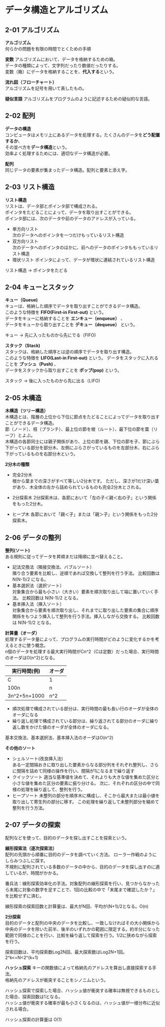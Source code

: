 # データ構造とアルゴリズム

## 2-01 アルゴリズム

**アルゴリズム**  
何らかの問題を有限の時間でとくための手順  

**変数**
アルゴリズムにおいて、データを格納するための箱。  
データの種類によって、文字列だったり数値だったりする。  
変数（箱）にデータを格納することを、**代入する**という。

**流れ図（フローチャート）**  
アルゴリズムを記号を用いて表したもの。

**疑似言語**
アルゴリズムをプログラムのように記述するための疑似的な言語。

## 2-02 配列

**データの構造**  
コンピュータはメモリ上にあるデータを処理する。たくさんのデータを**どう配置するか**、  
その並べ方を**データ構造**という。  
効率よく処理するためには、適切なデータ構造が必要。

**配列**  
同じデータの要素が集まったデータ構造。配列と要素と添え字。

## 2-03 リスト構造

**リスト構造**  
リストは、データ部とポインタ部で構成される。  
ポインタをたどることによって、データを取り出すことができる。  
ポインタ部には、次のデータや前のデータのアドレスが入っている。  

* 単方向リスト  
  次のデータへのポインタを一つだけもっているリスト構造
* 双方向リスト  
  次のデータへのポインタのほかに、前へのデータのポインタももっているリスト構造
* 環状リスト
  ポインタによって、データが環状に連結されているリスト構造

リスト構造 → ポインタをたどる

## 2-04 キューとスタック

**キュー（Queue)**  
キューは、格納した順序でデータを取り出すことができるデータ構造。  
このような特徴を **FIFO(First-in First-out)** という。  
データをキューに格納することを **エンキュー（enqueue）** 、  
データをキューから取り出すことを **デキュー（dequeue）** という。

キュー → 先に入ったものから先にでる（FIFO)

**スタック（Stack)**  
スタックは、格納した順序とは逆の順序でデータを取り出す構造。  
このような特徴を **LIFO(Last-in First-out)** という。
データをスタックに入れることを **プッシュ（Push)** 、  
データをスタックから取り出すことを **ポップ(pop)** という。

スタック → 後に入ったものから先に出る（LIFO)

## 2-05 木構造

**木構造（ツリー構造）**   
木構造とは、階層の上位から下位に節点をたどることによってデータを取り出すことができるデータ構造。  
節（ノード）、枝（ブランチ）、最上位の節を根（ルート）、最下位の節を葉（リーフ）とよぶ。  
木構造の各節同士には親子関係があり、上位の節を親、下位の節を子、節にぶら下がっている部分を部分木、左側にぶらさがっているものを左部分木、右にぶら下がっているものを右部分木という。

**2分木の種類**  
* 完全2分木  
  根から葉までの深さがすべて等しい2分木です。
  ただし、深さが1だけ深い葉があり、木全体の左から詰められているものも完全2分木とされる。

* 2分探索木
  2分探索木は、各節において「左の子＜親＜右の子」という関係をもった2分木。

* ヒープ木
  各節において「親＜子」または「親＞子」という関係をもった2分探索木。

## 2-06 データの整列

**整列(ソート)**  
ある規則に従ってデータを昇順まだは降順に並べ替えること。

* 記法交換法（隣接交換法、バブルソート）  
  隣り合う要素を比較し、逆順であれば交換して整列を行う手法。
  比較回数は N(N-1)/2 になる。
* 基本選択法（選択ソート）  
  対象集合から最も小さい（大きい）要素を順次取り出して端に置いていく手法。
  比較回数は N(N-1)/2 となる。
* 基本挿入法（挿入ソート）  
  対象集合から要素を順次取り出し、それまでに取り出した要素の集合に順序関係をもつよう挿入して整列を行う手法。挿入しながら交換する。
  比較回数は N(N-1)/2 となる。

**計算量（オーダ）**  
処理するデータ量によって、プログラムの実行時間がどのように変化するかを考えるときに使う概念。  
n個のデータを処理する最大実行時間がCn^2（Cは定数）だった場合、実行時間のオーダはO(n^2)となる。

| 実行時間(例) | オーダ |
|-|-|
| C | 1 |
| 100n | n |
|3n^2+5n+1000| n^2 |

* 順次処理で構成されている部分は、実行時間の最も長い行のオーダが全体のオーダになる  
* 繰り返し処理で構成されている部分は、繰り返されてる部分のオーダに繰り返し数をかけた値のオーダが全体のオーダになる。

基本交換法、基本選択法、基本挿入法のオーダはO(n^2)

**その他のソート**  
* シェルソート(改良挿入法)  
  ある一定間隔おきに取り出した要素からなる部分列をそれぞれ整列し、さらに間隔を詰めて同様の操作を行い、間隔が1になるまで繰り返す  
* クイックソート
  適当な基準値を決めて、それよりも大きな値を集めた区分と小さな値を集めた区分の要素に振り分ける。
  次に、それぞれの区分の中で同様の処理を繰り返して、整列を行う。
* ヒープソート
  未整列の部分を順序木に構成し、そこから最大または最小値を取り出して寄生列の部分に移す。
  この処理を繰り返して未整列部分を縮めて整列を行う方法。

## 2-07 データの探索

配列などを使って、目的のデータを探し出すことを探索という。  

**線形探索法（逐次探索法）**  
配列の先頭から順番に目的のデータを調べていく方法。
ローラー作戦のようにしらみつぶしに探す。  
不規則に配列されている多数のデータの中から、目的のデータを探し出すのに適しているが、時間がかかる。

番兵法：線形探索効率化の手法。対象配列の線形探索を行い、見つからなかったら末尾に対象の数字を足すことで、1回の比較の中で「末尾まで確認したか？」を比較せずに済む。

線形探索の探索回数と計算量は、最大がN回、平均が(N+1)/2となる。O(n)

**2分探索**  
目的のデータと配列の中央のデータを比較し、一致しなければその大小関係から中央のデータを除いた前半、後半のいずれかの範囲に限定する。約半分になった範囲で同様のことを行い、比較を繰り返して探索を行う。1/2に狭めながら探索を行う。

探索回数は、平均探索数Log2N回、最大探索数はLog2N+1回。  
2^k<=N<2^(k+1)

**ハッシュ探索**
キーの関数値によって格納先のアドレスを算出し直接探索する手法。  
格納先のアドレスが衝突することをシノニムという。

ハッシュ探索で探索した場合、ハッシュ値が衝突する確率は無視できるものとした場合、探索回数は1となる。  
ハッシュ値が衝突する確率が最も小さくなるのは、ハッシュ値が一様分布に近似される場合。  

ハッシュ探索の計算量は O(1)

